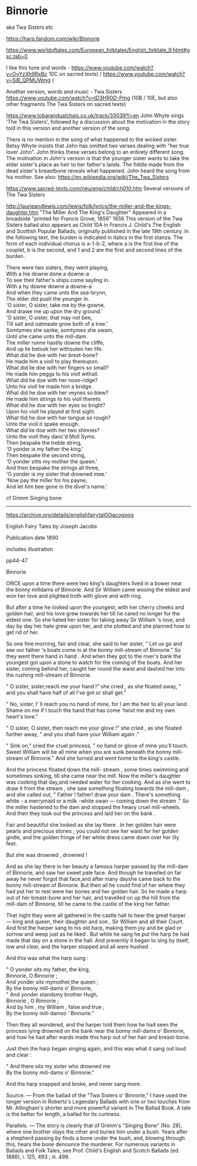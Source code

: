 # Binnorie

aka Twa Sisters etc


https://harp.fandom.com/wiki/Binnorie

https://www.worldoftales.com/European_folktales/English_folktale_9.html#gsc.tab=0

I like this tune and words - https://www.youtube.com/watch?v=OyYzXh9RxBc 10C on sacred texts) / https://www.youtube.com/watch?v=SlB_QPMUWmg (

Another version, words and music - Twa Sisters https://www.youtube.com/watch?v=tD3HR0D-Pmg (10B / 10E, but also other fragments The Twa Sisters on sacred texts)

https://www.tobarandualchais.co.uk/track/33039?l=en
John Whyte sings 'The Twa Sisters', followed by a discussion about the motivation in the story told in this version and another version of the song.

There is no mention in the song of what happened to the wicked sister. Betsy Whyte insists that John has omitted two verses dealing with "her true lover John". John thinks these verses belong to an entirely different song. The motivation in John's version is that the younger sister wants to take the elder sister's place as heir to her father's lands. The fiddle made from the dead sister's breastbone reveals what happened. John heard the song from his mother.
See also: https://en.wikipedia.org/wiki/The_Twa_Sisters

https://www.sacred-texts.com/neu/eng/child/ch010.htm
Several versions of The Twa Sisters

http://laurieandlewis.com/lewis/folk/lyrics/the-miller-and-the-kings-daughter.htm
"The Miller And The King's Daughter"
Appeared in a broadside "printed for Francis Grove, 1656"
1656
This version of the Twa Sisters ballad also appears as Child 10A in Francis J. Child's The English and Scottish Popular Ballads, originally published in the late 19th century.
In the following text, the burden is indicated in italics in the first stanza.
The form of each individual chorus is a-1-b-2, where a is the first line of the couplet, b is the second, and 1 and 2 are the first and second lines of the burden.

There were two sisters, they went playing,  
With a hie downe done a downe-a  
To see their father's ships come sayling in.  
With a hy downe downe a downe-a  
And when they came unto the sea-brynn,  
The elder did push the younger in.  
'O sister, O sister, take me by the gowne,  
And drawe me up upon the dry ground.'  
'O sister, O sister, that may not bee,  
Till salt and oatmeale grow both of a tree.'  
Somtymes she sanke, somtymes she swam,  
Until she came unto the mill-dam.  
The miller runne hastily downe the cliffe,  
And up lie betook her withouten her life.  
What did he doe with her brest-bone?  
He made him a violl to play thereupon.  
What did lie doe with her fingers so small?  
He niade him peggs to his violl withall.  
What did he doe with her nose-ridge?  
Unto his violl he made him a bridge.  
What did he doe with her veynes so blew?  
He made him strings to his violl thereto.  
What did he doe with her eyes so bright?  
Upon his violl he played at first sight.  
What tlid he doe with her tongue so rough?  
Unto the violl it spake enough.  
What did lie doe with her two shinnes?  
Unto the violl they danc'd Moll Syms.  
Then bespake the treble string,  
'O yonder is my father the king.'  
Then bespake the second string,  
'O yonder sitts my mother the queen.'  
And then bespake the strings all three,  
'O yonder is my sister that drowned mee.'  
'Now pay the miller for his payne,  
And let him bee gone in the divel's name.'  

cf Grimm Singing bone

---

https://archive.org/details/englishfairytal00jacogoog

English Fairy Tales
by Joseph Jacobs

Publication date 1890

includes illustration


pp44-47

Binnorie

OŃCE upon a time there were two king's daughters lived in a bower near the bonny milldams of Binnorie. And Sir William came wooing the eldest and won her love and plighted troth with glove and with ring. 

But after a time he looked upon the youngest, with her cherry cheeks
and golden hair, and his love grew towards her till he cared no longer for the eldest one. So she hated her sister for taking away Sir William 's love, and day by day her hate grew upon her, and she plotted and she planned how to get rid of her.

So one fine morning, fair and clear, she said to her sister, " Let us go and see our father 's boats come in at the bonny mill-stream of Binnorie." So they went there hand in hand . And when they got to the river's bank the youngest got upon a stone to watch for the coming of the boats. And her sister, coming behind her, caught her round the waist and dashed her into the rushing mill-stream of Binnorie.

" O sister, sister,reach me your hand !" she cried , as she floated away, " and you shall have half of all I've got or shall get."

" No, sister, I' ll reach you no hand of mine, for I am the heir to all your land . Shame on me if I touch the hand that has come 'twixt me and my own heart's love."

" O sister, O sister, then reach me your glove !" she cried , as she floated further away, " and you shall have your William again ."

" Sink on," cried the cruel princess, " no hand or glove of mine you'll touch. Sweet William will be all mine when you are sunk beneath the bonny mill-stream of Binnorie." And she turned and went home to the king's castle.

And the princess floated down the mill- stream , some times swimming and sometimes sinking, till she came near the mill. Now the miller's daughter was cooking that day,and needed water for her cooking. And as she went to draw it from the stream , she saw something floating
towards the mill-dam , and she called out, " Father ! father! draw your dam . There's something white - a merrymaid or a milk -white swan — coming down the stream ." So the miller hastened to the dam and stopped the heavy cruel mill-wheels. And then they took out the princess and laid her on the bank .

Fair and beautiful she looked as she lay there . In her golden hair were pearls and precious stones ; you could not see her waist for her golden girdle, and the golden fringe of her white dress came down over her lily feet.

But she was drowned , drowned !

And as she lay there in her beauty a famous harper passed by the mill-dam of Binnorie, and saw her sweet pale face. And though he travelled on far away he never forgot that face,and after many dayshe came back to the bonny mill-stream of Binnorie. But then all he could find of her where they had put her to rest were her bones and her golden hair. So he made a harp out of her breast-bone and her hair, and travelled on up the hill from the mill-dam of Binnorie, till he came to the castle of the king her father.

That night they were all gathered in the castle hall to hear the great harper — king and queen, their daughter and son , Sir William and all their Court. And first the harper sang to his old harp, making them joy and be glad or sorrow and weep just as he liked . But while he sang he put the harp he had made that day on a stone in the hall. And presently it began to sing by itself, low and clear, and the harper stopped and all were hushed .

And this was what the harp sung :

" O yonder sits my father, the king,  
Binnorie, O Binnorie ;  
And yonder sits mymother,the queen ;  
By the bonny mill-dams o' Binnorie,  
" And yonder standsmy brother Hugh,  
Binnorie , O Rinnorie ;  
And by him , my William , false and true ;  
By the bonny mill-damso ’ Binnorie."

Then they all wondered, and the harper told them how he had seen the princess lying drowned on the bank near the bonny mill-dams o' Binnorie, and how he had after wards made this harp out of her hair and breast-bone.

Just then the harp began singing again, and this was what it sang out loud and clear :

" And there sits my sister who drowned me  
By the bonny mill-dams o' Binnorie."

And the harp snapped and broke, and never sang more.

Source. — From the ballad of the "Twa Sisters o' Binnorie," I have used the longer version in Roberts's Legendary Ballads with one or two touches from Mr. Allingham's shorter and more powerful variant in The Ballad Book. A tale is the better for length, a ballad for its curtness.

Parallels. — The story is clearly that of Grimm's "Singing Bone" (No. 28), where one brother slays the other and buries him under a bush. Years after a shepherd passing by finds a bone under the bush, and, blowing through this, hears the bone denounce the murderer. For numerous variants in Ballads and Folk Tales, see Prof. Child's English and Scotch Ballads (ed. 1886), i. 125, 493 ; iii. 499.


